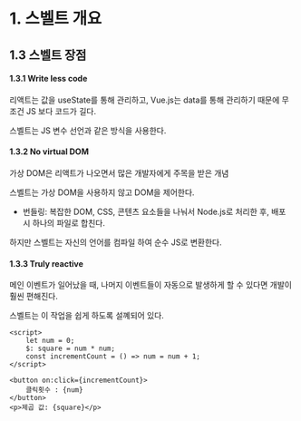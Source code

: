 # 1. 스벨트 개요
## 1.3 스벨트 장점
#### 1.3.1 Write less code
리액트는 값을 useState를 통해 관리하고, Vue.js는 data를 통해 관리하기 때문에 무조건 JS 보다 코드가 길다.

스벨트는 JS 변수 선언과 같은 방식을 사용한다.

#### 1.3.2 No virtual DOM
가상 DOM은 리액트가 나오면서 많은 개발자에게 주목을 받은 개념

스벨트는 가상 DOM을 사용하지 않고 DOM을 제어한다.

- 번들링: 복잡한 DOM, CSS, 콘텐츠 요소들을 나눠서 Node.js로 처리한 후, 배포 시 하나의 파일로 합친다.

하지만 스벨트는 자신의 언어를 컴파일 하여 순수 JS로 변환한다.

#### 1.3.3 Truly reactive
메인 이벤트가 일어났을 때, 나머지 이벤트들이 자동으로 발생하게 할 수 있다면 개발이 훨씬 편해진다.

스벨트는 이 작업을 쉽게 하도록 설꼐되어 있다.

```svelte
<script>
	let num = 0;
	$: square = num * num;
	const incrementCount = () => num = num + 1;
</script>

<button on:click={incrementCount}>
	클릭횟수 : {num}
</button>
<p>제곱 값: {square}</p>
```


